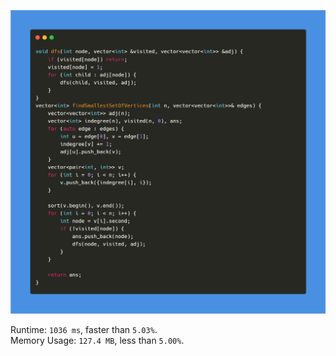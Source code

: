 ![](https://github.com/archishmanghos/code-images/blob/master/Leetcode/1557.png)

Runtime: `1036 ms`, faster than `5.03%`.<br>
Memory Usage: `127.4 MB`, less than `5.00%`.